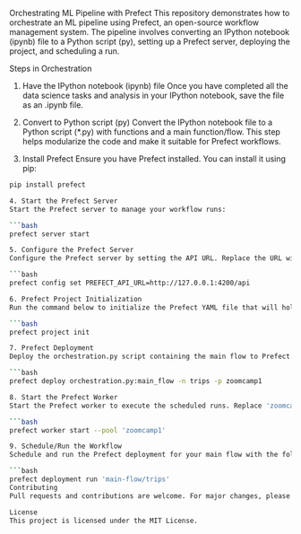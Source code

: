 Orchestrating ML Pipeline with Prefect
This repository demonstrates how to orchestrate an ML pipeline using Prefect, an open-source workflow management system. The pipeline involves converting an IPython notebook (ipynb) file to a Python script (py), setting up a Prefect server, deploying the project, and scheduling a run.

Steps in Orchestration
1. Have the IPython notebook (ipynb) file
Once you have completed all the data science tasks and analysis in your IPython notebook, save the file as an .ipynb file.

2. Convert to Python script (py)
Convert the IPython notebook file to a Python script (*.py) with functions and a main function/flow. This step helps modularize the code and make it suitable for Prefect workflows.

3. Install Prefect
Ensure you have Prefect installed. You can install it using pip:

```bash
pip install prefect

4. Start the Prefect Server
Start the Prefect server to manage your workflow runs:

```bash
prefect server start

5. Configure the Prefect Server
Configure the Prefect server by setting the API URL. Replace the URL with the actual URL of your Prefect server:

```bash
prefect config set PREFECT_API_URL=http://127.0.0.1:4200/api

6. Prefect Project Initialization
Run the command below to initialize the Prefect YAML file that will hold all the necessary files for deployment:

```bash
prefect project init

7. Prefect Deployment
Deploy the orchestration.py script containing the main flow to Prefect. Replace 'orchestration.py' with the actual filename and function name of your Prefect flow:

```bash
prefect deploy orchestration.py:main_flow -n trips -p zoomcamp1

8. Start the Prefect Worker
Start the Prefect worker to execute the scheduled runs. Replace 'zoomcamp1' with the pool name or resource identifier:

```bash
prefect worker start --pool 'zoomcamp1'

9. Schedule/Run the Workflow
Schedule and run the Prefect deployment for your main flow with the following command:

```bash
prefect deployment run 'main-flow/trips'
Contributing
Pull requests and contributions are welcome. For major changes, please open an issue first to discuss the changes.

License
This project is licensed under the MIT License.
